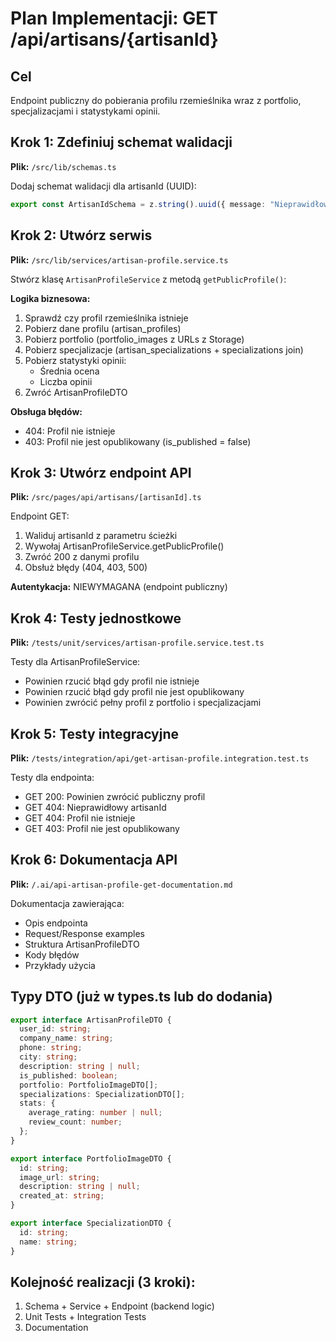 # Plan Implementacji: GET /api/artisans/{artisanId}

## Cel

Endpoint publiczny do pobierania profilu rzemieślnika wraz z portfolio, specjalizacjami i statystykami opinii.

## Krok 1: Zdefiniuj schemat walidacji

**Plik:** `/src/lib/schemas.ts`

Dodaj schemat walidacji dla artisanId (UUID):

```typescript
export const ArtisanIdSchema = z.string().uuid({ message: "Nieprawidłowy format ID rzemieślnika" });
```

## Krok 2: Utwórz serwis

**Plik:** `/src/lib/services/artisan-profile.service.ts`

Stwórz klasę `ArtisanProfileService` z metodą `getPublicProfile()`:

**Logika biznesowa:**

1. Sprawdź czy profil rzemieślnika istnieje
2. Pobierz dane profilu (artisan_profiles)
3. Pobierz portfolio (portfolio_images z URLs z Storage)
4. Pobierz specjalizacje (artisan_specializations + specializations join)
5. Pobierz statystyki opinii:
   - Średnia ocena
   - Liczba opinii
6. Zwróć ArtisanProfileDTO

**Obsługa błędów:**

- 404: Profil nie istnieje
- 403: Profil nie jest opublikowany (is_published = false)

## Krok 3: Utwórz endpoint API

**Plik:** `/src/pages/api/artisans/[artisanId].ts`

Endpoint GET:

1. Waliduj artisanId z parametru ścieżki
2. Wywołaj ArtisanProfileService.getPublicProfile()
3. Zwróć 200 z danymi profilu
4. Obsłuż błędy (404, 403, 500)

**Autentykacja:** NIEWYMAGANA (endpoint publiczny)

## Krok 4: Testy jednostkowe

**Plik:** `/tests/unit/services/artisan-profile.service.test.ts`

Testy dla ArtisanProfileService:

- Powinien rzucić błąd gdy profil nie istnieje
- Powinien rzucić błąd gdy profil nie jest opublikowany
- Powinien zwrócić pełny profil z portfolio i specjalizacjami

## Krok 5: Testy integracyjne

**Plik:** `/tests/integration/api/get-artisan-profile.integration.test.ts`

Testy dla endpointa:

- GET 200: Powinien zwrócić publiczny profil
- GET 404: Nieprawidłowy artisanId
- GET 404: Profil nie istnieje
- GET 403: Profil nie jest opublikowany

## Krok 6: Dokumentacja API

**Plik:** `/.ai/api-artisan-profile-get-documentation.md`

Dokumentacja zawierająca:

- Opis endpointa
- Request/Response examples
- Struktura ArtisanProfileDTO
- Kody błędów
- Przykłady użycia

## Typy DTO (już w types.ts lub do dodania)

```typescript
export interface ArtisanProfileDTO {
  user_id: string;
  company_name: string;
  phone: string;
  city: string;
  description: string | null;
  is_published: boolean;
  portfolio: PortfolioImageDTO[];
  specializations: SpecializationDTO[];
  stats: {
    average_rating: number | null;
    review_count: number;
  };
}

export interface PortfolioImageDTO {
  id: string;
  image_url: string;
  description: string | null;
  created_at: string;
}

export interface SpecializationDTO {
  id: string;
  name: string;
}
```

## Kolejność realizacji (3 kroki):

1. Schema + Service + Endpoint (backend logic)
2. Unit Tests + Integration Tests
3. Documentation
